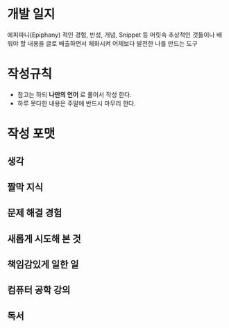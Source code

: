 # 개발 일지
에피파니(Epiphany) 적인 경험, 반성, 개념, Snippet 등 머릿속 추상적인 것들이나 배워야 할 내용을 글로 배출하면서 체화시켜 어제보다 발전한 나를 만드는 도구

# 작성규칙
- 참고는 하되 **나만의 언어** 로 풀어서 작성 한다.
- 하루 못다한 내용은 주말에 반드시 마무리 한다.


# 작성 포맷

## 생각
## 짤막 지식
## 문제 해결 경험
## 새롭게 시도해 본 것
## 책임감있게 일한 일
## 컴퓨터 공학 강의
## 독서
